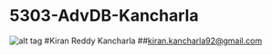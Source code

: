 # 5303-AdvDB-Kancharla
![alt tag](https://scontent-dft4-2.xx.fbcdn.net/v/t1.0-9/14470654_1193801444010918_7186114863820408177_n.jpg?oh=bb8e3517c7baf62c55a5b41851138b87&oe=591553DA)
#Kiran Reddy Kancharla
##kiran.kancharla92@gmail.com
